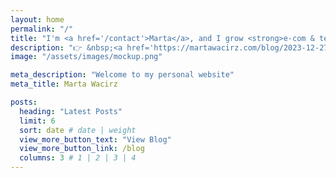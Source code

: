 ```yaml
---
layout: home
permalink: "/"
title: "I'm <a href='/contact'>Marta</a>, and I grow <strong>e-com & tech companies</strong> profitably with affiliate marketing and paid ads. 🚀"
description: "👉 &nbsp;<a href='https://martawacirz.com/blog/2023-12-27-affiliate-marketing-for-DTC-brand/'>affiliate marketing</a> <br>👉&nbsp; paid media <br>👉&nbsp;creative strategy"
image: "/assets/images/mockup.png"

meta_description: "Welcome to my personal website"
meta_title: Marta Wacirz

posts:
  heading: "Latest Posts"
  limit: 6
  sort: date # date | weight
  view_more_button_text: "View Blog"
  view_more_button_link: /blog
  columns: 3 # 1 | 2 | 3 | 4
---
```

